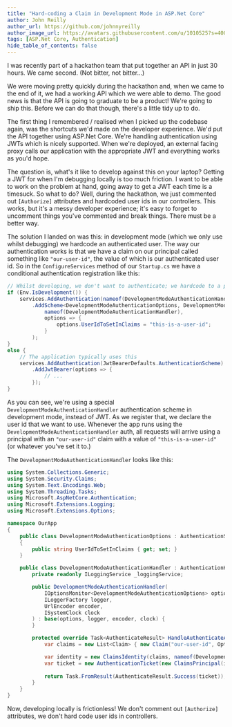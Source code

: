 ```yaml
---
title: "Hard-coding a Claim in Development Mode in ASP.Net Core"
author: John Reilly
author_url: https://github.com/johnnyreilly
author_image_url: https://avatars.githubusercontent.com/u/1010525?s=400&u=294033082cfecf8ad1645b4290e362583b33094a&v=4
tags: [ASP.Net Core, Authentication]
hide_table_of_contents: false
---
```

I was recently part of a hackathon team that put together an API in just 30 hours. We came second. (Not bitter, not bitter...)

We were moving pretty quickly during the hackathon and, when we came to the end of it, we had a working API which we were able to demo. The good news is that the API is going to graduate to be a product! We're going to ship this. Before we can do that though, there's a little tidy up to do.

The first thing I remembered / realised when I picked up the codebase again, was the shortcuts we'd made on the developer experience. We'd put the API together using ASP.Net Core. We're handling authentication using JWTs which is nicely supported. When we're deployed, an external facing proxy calls our application with the appropriate JWT and everything works as you'd hope.

The question is, what's it like to develop against this on your laptop? Getting a JWT for when I'm debugging locally is too much friction. I want to be able to work on the problem at hand, going away to get a JWT each time is a timesuck. So what to do? Well, during the hackathon, we just commented out `[Authorize]` attributes and hardcoded user ids in our controllers. This works, but it's a messy developer experience; it's easy to forget to uncomment things you've commented and break things. There must be a better way.

The solution I landed on was this: in development mode (which we only use whilst debugging) we hardcode an authenticated user. The way our authentication works is that we have a claim on our principal called something like `"our-user-id"`, the value of which is our authenticated user id. So in the `ConfigureServices` method of our `Startup.cs` we have a conditional authentication registration like this:

```cs
// Whilst developing, we don't want to authenticate; we hardcode to a particular users id
if (Env.IsDevelopment()) {
    services.AddAuthentication(nameof(DevelopmentModeAuthenticationHandler))
        .AddScheme<DevelopmentModeAuthenticationOptions, DevelopmentModeAuthenticationHandler>(
            nameof(DevelopmentModeAuthenticationHandler), 
            options => {
                options.UserIdToSetInClaims = "this-is-a-user-id"; 
            }
        );
}
else {
    // The application typically uses this
    services.AddAuthentication(JwtBearerDefaults.AuthenticationScheme)
        .AddJwtBearer(options => {
            // ...
        });
}
```

As you can see, we're using a special `DevelopmentModeAuthenticationHandler` authentication scheme in development mode, instead of JWT. As we register that, we declare the user id that we want to use. Whenever the app runs using the `DevelopmentModeAuthenticationHandler` auth, all requests will arrive using a principal with an `"our-user-id"` claim with a value of `"this-is-a-user-id"` (or whatever you've set it to.)

The `DevelopmentModeAuthenticationHandler` looks like this:

```cs
using System.Collections.Generic;
using System.Security.Claims;
using System.Text.Encodings.Web;
using System.Threading.Tasks;
using Microsoft.AspNetCore.Authentication;
using Microsoft.Extensions.Logging;
using Microsoft.Extensions.Options;

namespace OurApp
{
    public class DevelopmentModeAuthenticationOptions : AuthenticationSchemeOptions 
    {
        public string UserIdToSetInClaims { get; set; }
    }

    public class DevelopmentModeAuthenticationHandler : AuthenticationHandler<DevelopmentModeAuthenticationOptions> {
        private readonly ILoggingService _loggingService;

        public DevelopmentModeAuthenticationHandler(
            IOptionsMonitor<DevelopmentModeAuthenticationOptions> options,
            ILoggerFactory logger,
            UrlEncoder encoder,
            ISystemClock clock
        ) : base(options, logger, encoder, clock) {
        }

        protected override Task<AuthenticateResult> HandleAuthenticateAsync() {
            var claims = new List<Claim> { new Claim("our-user-id", Options.UserIdToSetInClaims) };

            var identity = new ClaimsIdentity(claims, nameof(DevelopmentModeAuthenticationHandler));
            var ticket = new AuthenticationTicket(new ClaimsPrincipal(identity), Scheme.Name);
            
            return Task.FromResult(AuthenticateResult.Success(ticket));
        }
    }
}
```

Now, developing locally is frictionless! We don't comment out `[Authorize]` attributes, we don't hard code user ids in controllers.


